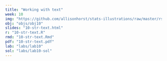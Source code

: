 ```yaml
---
title: "Working with text"
week: 10
img: "https://github.com/allisonhorst/stats-illustrations/raw/master/rstats-artwork/str_squish.png"
obj: "objs/obj10"
slides: "10-str-text.html"
r: "10-str-text.R"
rmd: "10-str-text.Rmd"
pdf: "10-str-text.pdf"
lab: "labs/lab10"
sol: "labs/lab10-sol"
---
```


